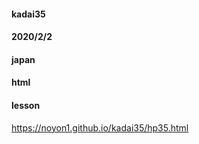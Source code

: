 #### kadai35
#### 2020/2/2
#### japan
#### html
#### lesson
https://noyon1.github.io/kadai35/hp35.html

